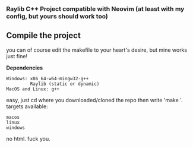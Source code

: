 ### Raylib C++ Project compatible with Neovim (at least with my config, but yours should work too) ### 

## Compile the project ##
you can of course edit the makefile to your heart's desire, but mine works just fine!

__Dependencies__
```
Windows: x86_64-w64-mingw32-g++
         Raylib (static or dynamic)
MacOS and Linux: g++
```

easy, just cd where you downloaded/cloned the repo then write 'make <target>'. 
targets available: 
```
macos
linux
windows
```

no html. fuck you.
